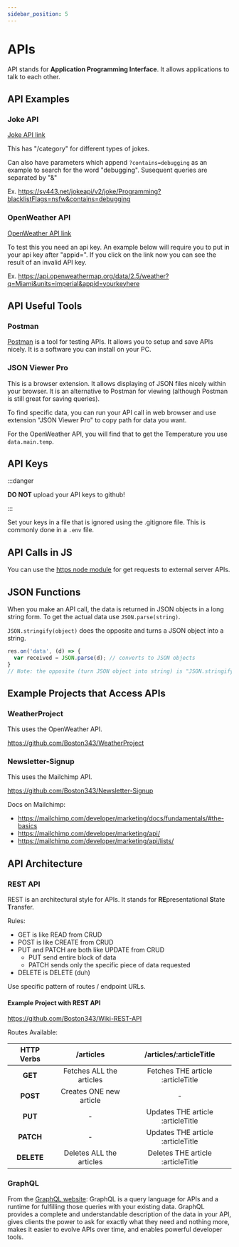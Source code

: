 ```yaml
---
sidebar_position: 5
---
```


# APIs

API stands for **Application Programming Interface**. It allows applications to talk to each other.

## API Examples

### Joke API

[Joke API link](https://jokeapi.dev/)

This has "/category" for different types of jokes.

Can also have parameters which append `?contains=debugging` as an example to search for the word "debugging". Susequent queries are separated by "&"

Ex. https://sv443.net/jokeapi/v2/joke/Programming?blacklistFlags=nsfw&contains=debugging

### OpenWeather API

[OpenWeather API link](https://openweathermap.org/current#name)

To test this you need an api key. An example below will require you to put in your api key after "appid=". If you click on the link now you can see the result of an invalid API key.

Ex. https://api.openweathermap.org/data/2.5/weather?q=Miami&units=imperial&appid=yourkeyhere

## API Useful Tools

### Postman

[Postman](https://www.postman.com/downloads/) is a tool for testing APIs. It allows you to setup and save APIs nicely. It is a software you can install on your PC.

### JSON Viewer Pro

This is a browser extension. It allows displaying of JSON files nicely within your browser. It is an alternative to Postman for viewing (although Postman is still great for saving queries).

To find specific data, you can run your API call in web browser and use extension "JSON Viewer Pro" to copy path for data you want.

For the OpenWeather API, you will find that to get the Temperature you use `data.main.temp`.

## API Keys

:::danger

**DO NOT** upload your API keys to github!

:::

Set your keys in a file that is ignored using the .gitignore file. This is commonly done in a `.env` file.

## API Calls in JS

You can use the [https node module](https://nodejs.org/docs/latest/api/https.html#httpsgetoptions-callback) for get requests to external server APIs.

## JSON Functions

When you make an API call, the data is returned in JSON objects in a long string form. To get the actual data use `JSON.parse(string)`.

`JSON.stringify(object)` does the opposite and turns a JSON object into a string.

```js
res.on('data', (d) => {
  var received = JSON.parse(d); // converts to JSON objects
}
// Note: the opposite (turn JSON object into string) is "JSON.stringify(object);"
```

## Example Projects that Access APIs

### WeatherProject

This uses the OpenWeather API.

https://github.com/Boston343/WeatherProject

### Newsletter-Signup

This uses the Mailchimp API.

https://github.com/Boston343/Newsletter-Signup

Docs on Mailchimp:

- https://mailchimp.com/developer/marketing/docs/fundamentals/#the-basics
- https://mailchimp.com/developer/marketing/api/
- https://mailchimp.com/developer/marketing/api/lists/

## API Architecture

### REST API

REST is an architectural style for APIs. It stands for **RE**presentational **S**tate **T**ransfer.

Rules:

- GET is like READ from CRUD
- POST is like CREATE from CRUD
- PUT and PATCH are both like UPDATE from CRUD
  - PUT send entire block of data
  - PATCH sends only the specific piece of data requested
- DELETE is DELETE (duh)

Use specific pattern of routes / endpoint URLs.

#### Example Project with REST API

https://github.com/Boston343/Wiki-REST-API

Routes Available:

| HTTP Verbs |        /articles         |      /articles/:articleTitle      |
| :--------: | :----------------------: | :-------------------------------: |
|  **GET**   | Fetches ALL the articles | Fetches THE article :articleTitle |
|  **POST**  | Creates ONE new article  |                 -                 |
|  **PUT**   |            -             | Updates THE article :articleTitle |
| **PATCH**  |            -             | Updates THE article :articleTitle |
| **DELETE** | Deletes ALL the articles | Deletes THE article :articleTitle |

### GraphQL

From the [GraphQL website](https://graphql.org/): GraphQL is a query language for APIs and a runtime for fulfilling those queries with your existing data. GraphQL provides a complete and understandable description of the data in your API, gives clients the power to ask for exactly what they need and nothing more, makes it easier to evolve APIs over time, and enables powerful developer tools.

